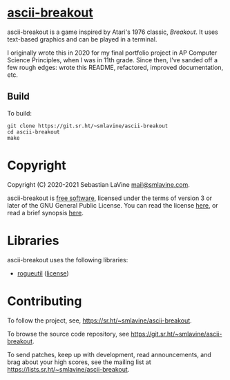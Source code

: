 # [ascii-breakout](https://sr.ht/~smlavine/ascii-breakout)

ascii-breakout is a game inspired by Atari's 1976 classic, _Breakout_.
It uses text-based graphics and can be played in a terminal.

I originally wrote this in 2020 for my final portfolio project in AP
Computer Science Principles, when I was in 11th grade. Since then, I've
sanded off a few rough edges: wrote this README, refactored, improved
documentation, etc.

## Build

To build:
```
git clone https://git.sr.ht/~smlavine/ascii-breakout
cd ascii-breakout
make
```

# Copyright

Copyright (C) 2020-2021 Sebastian LaVine <mail@smlavine.com>.

ascii-breakout is [free software][0], licensed under the terms of
version 3 or later of the GNU General Public License. You can read the
license [here][1], or read a brief synopsis [here][2].

# Libraries

ascii-breakout uses the following libraries:
- [rogueutil](https://github.com/sakhmatd/rogueutil) ([license][3])

# Contributing

To follow the project, see, <https://sr.ht/~smlavine/ascii-breakout>.

To browse the source code repository, see
<https://git.sr.ht/~smlavine/ascii-breakout>.

To send patches, keep up with development, read announcements, and brag
about your high scores, see the mailing list at
<https://lists.sr.ht/~smlavine/ascii-breakout>.

[0]: https://en.wikipedia.org/wiki/free_software
[1]: https://git.sr.ht/~smlavine/ascii-breakout/tree/master/item/LICENSE
[2]: https://choosealicense.com/licenses/gpl-3.0/
[3]: https://git.sr.ht/~smlavine/ascii-breakout/tree/master/item/apache.txt
